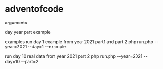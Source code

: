 # adventofcode

arguments 

day
year
part
example

examples
run day 1 example from year 2021 part1 and part 2
php run.php --year=2021 --day=1 --example

run day 10 real data from year 2021 part 2
php run.php --year=2021 --day=10 --part=2